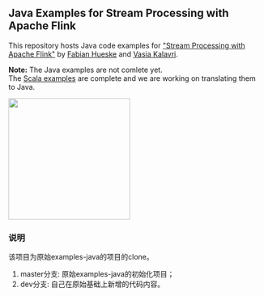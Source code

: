 ## Java Examples for Stream Processing with Apache Flink

This repository hosts Java code examples for ["Stream Processing with Apache Flink"](http://shop.oreilly.com/product/0636920057321.do) by [Fabian Hueske](https://twitter.com/fhueske) and [Vasia Kalavri](https://twitter.com/vkalavri).

**Note:** The Java examples are not comlete yet. <br>
The [Scala examples](https://github.com/streaming-with-flink/examples-scala) are complete and we are working on translating them to Java.

<a href="http://shop.oreilly.com/product/0636920057321.do">
  <img width="240" src="https://covers.oreillystatic.com/images/0636920057321/cat.gif">
</a>

### 说明
该项目为原始examples-java的项目的clone。<br>
1. master分支: 原始examples-java的初始化项目；<br>
2. dev分支: 自己在原始基础上新增的代码内容。
